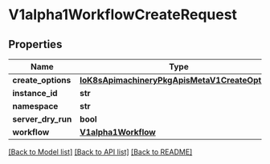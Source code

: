 # V1alpha1WorkflowCreateRequest

## Properties
Name | Type | Description | Notes
------------ | ------------- | ------------- | -------------
**create_options** | [**IoK8sApimachineryPkgApisMetaV1CreateOptions**](IoK8sApimachineryPkgApisMetaV1CreateOptions.md) |  | [optional] 
**instance_id** | **str** |  | [optional] 
**namespace** | **str** |  | [optional] 
**server_dry_run** | **bool** |  | [optional] 
**workflow** | [**V1alpha1Workflow**](V1alpha1Workflow.md) |  | [optional] 

[[Back to Model list]](../README.md#documentation-for-models) [[Back to API list]](../README.md#documentation-for-api-endpoints) [[Back to README]](../README.md)


